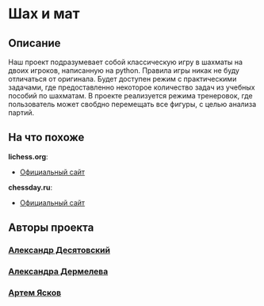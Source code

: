 # Шах и мат

## Описание

Наш проект подразумевает собой классическую игру в шахматы на двоих игроков, написанную на python. Правила игры никак не буду отличаться от оригинала. Будет доступен режим с практическими задачами, где предоставленно некоторое количество задач из учебных пособий по шахматам. В проекте реализуется режима тренеровок, где пользователь может свобдно перемещать все фигуры, с целью анализа партий. 

## На что похоже

**lichess.org**:
- [Официальный сайт](https://lichess.org/ "Официальный сайт")

**chessday.ru**:
- [Официальный сайт](https://chessday.ru/play-online/computer "Официальный сайт")

## Авторы проекта

### [Александр Десятовский](https://github.com/Gentlem4n72 "Александра Десятовский")
### [Александра Дермелева](https://github.com/al3ksandraa "Александра Дермелева")
### [Артем Ясков](https://github.com/ScaryOrange "Ясков Артем")
